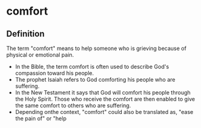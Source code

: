 # comfort

## Definition

The term "comfort" means to help someone who is grieving because of physical or emotional pain.

* In the Bible, the term comfort is often used to describe God's compassion toward his people.
* The prophet Isaiah refers to God comforting his people who are suffering.
* In the New Testament it says that God will comfort his people through the Holy Spirit. Those who receive the comfort are then enabled to give the same comfort to others who are suffering.
* Depending onthe context, "comfort" could also be translated as, "ease the pain of" or "help